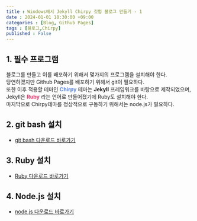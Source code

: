 ```yaml
---
title : Windows에서 Jekyll Chirpy 깃헙 블로그 만들기 - 1 
date : 2024-01-01 18:30:00 +09:00
categories : [Blog, Github Pages]
tags : [블로그,Chirpy]
published : False
---
```

## 1. 필수 프로그램
블로그를 만들고 이를 배포하기 위해서 몇가지의 프로그램을 설치해야 한다.<br>
당연하겠지만 Github Pages를 배포하기 위해서 git이 필요하다.<br>
또한 이후 적용할 테마인 <span style = "color:#5882FA">**Chirpy**</span> 테마는 **Jekyll** 프레임워크를 바탕으로 제작되었으며, Jekyll은 <span style = "color:#FE2E64">**Ruby**</span> 라는 언어로 만들어졌기에 Ruby도 설치해야 한다.<br>
마지막으로 Chirpy테마를 정상적으로 구동하기 위해서는 node.js가 필요하다.<br>

## 2. git bash 설치
- [git bash 다운로드 바로가기](https://git-scm.com/downloads)

## 3. Ruby 설치
- [Ruby 다운로드 바로가기](https://rubyinstaller.org/downloads/)

## 4. Node.js 설치
- [node.js 다운로드 바로가기](https://nodejs.org/en/download)